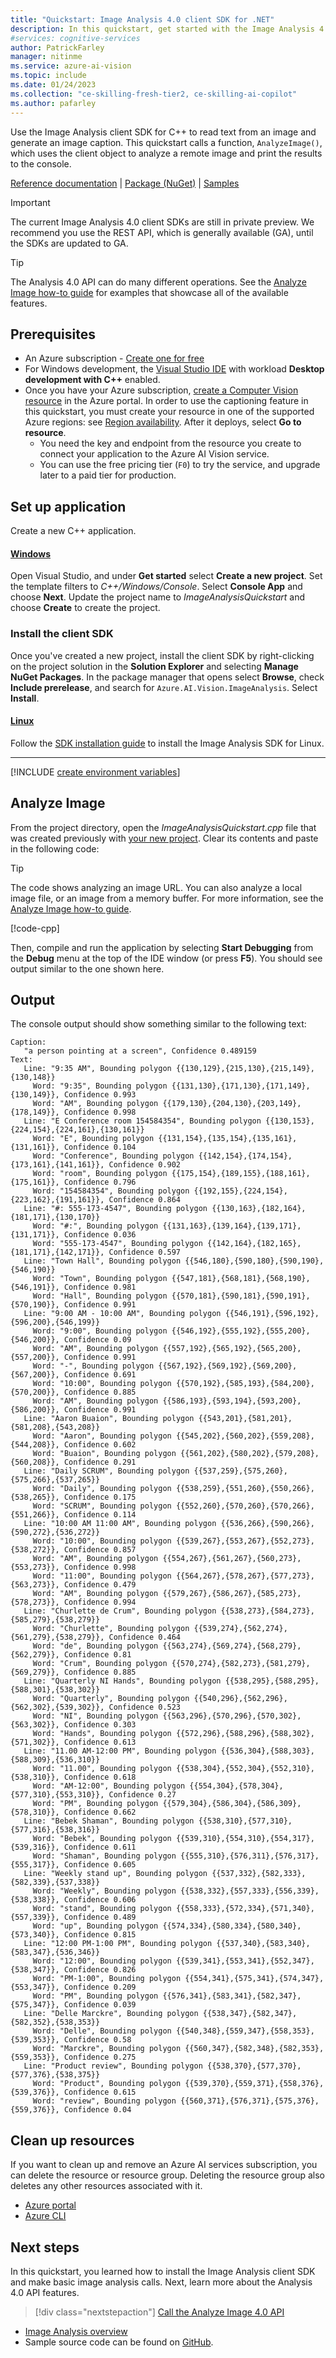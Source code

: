 ```yaml
---
title: "Quickstart: Image Analysis 4.0 client SDK for .NET"
description: In this quickstart, get started with the Image Analysis 4.0 client SDK for .NET.
#services: cognitive-services
author: PatrickFarley
manager: nitinme
ms.service: azure-ai-vision
ms.topic: include
ms.date: 01/24/2023
ms.collection: "ce-skilling-fresh-tier2, ce-skilling-ai-copilot"
ms.author: pafarley
---
```

 
<a name="HOLTop"></a>

Use the Image Analysis client SDK for C++ to read text from an image and generate an image caption. This quickstart calls a function, `AnalyzeImage()`, which uses the client object to analyze a remote image and print the results to the console.

[Reference documentation](/cpp/cognitive-services/vision) | [Package (NuGet)](https://www.nuget.org/packages/Azure.AI.Vision.ImageAnalysis) | [Samples](https://github.com/Azure-Samples/azure-ai-vision-sdk/tree/main/samples/cpp/image-analysis)

> [!IMPORTANT]
> The current Image Analysis 4.0 client SDKs are still in private preview. We recommend you use the REST API, which is generally available (GA), until the SDKs are updated to GA.

> [!TIP]
> The Analysis 4.0 API can do many different operations. See the [Analyze Image how-to guide](../../how-to/call-analyze-image-40.md) for examples that showcase all of the available features.

## Prerequisites

* An Azure subscription - [Create one for free](https://azure.microsoft.com/free/cognitive-services/)
* For Windows development, the [Visual Studio IDE](https://visualstudio.microsoft.com/vs/) with workload **Desktop development with C++** enabled.
* Once you have your Azure subscription, <a href="https://portal.azure.com/#create/Microsoft.CognitiveServicesComputerVision"  title="create a Computer Vision resource"  target="_blank">create a Computer Vision resource</a> in the Azure portal. In order to use the captioning feature in this quickstart, you must create your resource in one of the supported Azure regions: see [Region availability](./../../overview-image-analysis.md#region-availability). After it deploys, select **Go to resource**.
    * You need the key and endpoint from the resource you create to connect your application to the Azure AI Vision service. 
    * You can use the free pricing tier (`F0`) to try the service, and upgrade later to a paid tier for production.



## Set up application

Create a new C++ application.

#### [Windows](#tab/windows)

Open Visual Studio, and under **Get started** select **Create a new project**. Set the template filters to _C++/Windows/Console_. Select **Console App** and choose **Next**. Update the project name to _ImageAnalysisQuickstart_ and choose **Create** to create the project.

### Install the client SDK 

Once you've created a new project, install the client SDK by right-clicking on the project solution in the **Solution Explorer** and selecting **Manage NuGet Packages**. In the package manager that opens select **Browse**, check **Include prerelease**, and search for `Azure.AI.Vision.ImageAnalysis`. Select **Install**.

#### [Linux](#tab/linux)

Follow the [SDK installation guide](../../sdk/install-sdk.md?pivots=programming-language-csharp) to install the Image Analysis SDK for Linux.

---

[!INCLUDE [create environment variables](../environment-variables.md)]

## Analyze Image

From the project directory, open the _ImageAnalysisQuickstart.cpp_ file that was created previously with [your new project](#set-up-application). Clear its contents and paste in the following code:

> [!TIP]
> The code shows analyzing an image URL. You can also analyze a local image file, or an image from a memory buffer. For more information, see the [Analyze Image how-to guide](../../how-to/call-analyze-image-40.md).

[!code-cpp[](~/azure-ai-vision-sdk/docs/learn.microsoft.com/cpp/image-analysis/quick-start/quick-start.cpp?name=snippet_single)]


Then, compile and run the application by selecting **Start Debugging** from the **Debug** menu at the top of the IDE window (or press **F5**). You should see output similar to the one shown here.



## Output

The console output should show something similar to the following text:

```console
Caption:
   "a person pointing at a screen", Confidence 0.489159
Text:
   Line: "9:35 AM", Bounding polygon {{130,129},{215,130},{215,149},{130,148}}
     Word: "9:35", Bounding polygon {{131,130},{171,130},{171,149},{130,149}}, Confidence 0.993
     Word: "AM", Bounding polygon {{179,130},{204,130},{203,149},{178,149}}, Confidence 0.998
   Line: "E Conference room 154584354", Bounding polygon {{130,153},{224,154},{224,161},{130,161}}
     Word: "E", Bounding polygon {{131,154},{135,154},{135,161},{131,161}}, Confidence 0.104
     Word: "Conference", Bounding polygon {{142,154},{174,154},{173,161},{141,161}}, Confidence 0.902
     Word: "room", Bounding polygon {{175,154},{189,155},{188,161},{175,161}}, Confidence 0.796
     Word: "154584354", Bounding polygon {{192,155},{224,154},{223,162},{191,161}}, Confidence 0.864
   Line: "#: 555-173-4547", Bounding polygon {{130,163},{182,164},{181,171},{130,170}}
     Word: "#:", Bounding polygon {{131,163},{139,164},{139,171},{131,171}}, Confidence 0.036
     Word: "555-173-4547", Bounding polygon {{142,164},{182,165},{181,171},{142,171}}, Confidence 0.597
   Line: "Town Hall", Bounding polygon {{546,180},{590,180},{590,190},{546,190}}
     Word: "Town", Bounding polygon {{547,181},{568,181},{568,190},{546,191}}, Confidence 0.981
     Word: "Hall", Bounding polygon {{570,181},{590,181},{590,191},{570,190}}, Confidence 0.991
   Line: "9:00 AM - 10:00 AM", Bounding polygon {{546,191},{596,192},{596,200},{546,199}}
     Word: "9:00", Bounding polygon {{546,192},{555,192},{555,200},{546,200}}, Confidence 0.09
     Word: "AM", Bounding polygon {{557,192},{565,192},{565,200},{557,200}}, Confidence 0.991
     Word: "-", Bounding polygon {{567,192},{569,192},{569,200},{567,200}}, Confidence 0.691
     Word: "10:00", Bounding polygon {{570,192},{585,193},{584,200},{570,200}}, Confidence 0.885
     Word: "AM", Bounding polygon {{586,193},{593,194},{593,200},{586,200}}, Confidence 0.991
   Line: "Aaron Buaion", Bounding polygon {{543,201},{581,201},{581,208},{543,208}}
     Word: "Aaron", Bounding polygon {{545,202},{560,202},{559,208},{544,208}}, Confidence 0.602
     Word: "Buaion", Bounding polygon {{561,202},{580,202},{579,208},{560,208}}, Confidence 0.291
   Line: "Daily SCRUM", Bounding polygon {{537,259},{575,260},{575,266},{537,265}}
     Word: "Daily", Bounding polygon {{538,259},{551,260},{550,266},{538,265}}, Confidence 0.175
     Word: "SCRUM", Bounding polygon {{552,260},{570,260},{570,266},{551,266}}, Confidence 0.114
   Line: "10:00 AM 11:00 AM", Bounding polygon {{536,266},{590,266},{590,272},{536,272}}
     Word: "10:00", Bounding polygon {{539,267},{553,267},{552,273},{538,272}}, Confidence 0.857
     Word: "AM", Bounding polygon {{554,267},{561,267},{560,273},{553,273}}, Confidence 0.998
     Word: "11:00", Bounding polygon {{564,267},{578,267},{577,273},{563,273}}, Confidence 0.479
     Word: "AM", Bounding polygon {{579,267},{586,267},{585,273},{578,273}}, Confidence 0.994
   Line: "Churlette de Crum", Bounding polygon {{538,273},{584,273},{585,279},{538,279}}
     Word: "Churlette", Bounding polygon {{539,274},{562,274},{561,279},{538,279}}, Confidence 0.464
     Word: "de", Bounding polygon {{563,274},{569,274},{568,279},{562,279}}, Confidence 0.81
     Word: "Crum", Bounding polygon {{570,274},{582,273},{581,279},{569,279}}, Confidence 0.885
   Line: "Quarterly NI Hands", Bounding polygon {{538,295},{588,295},{588,301},{538,302}}
     Word: "Quarterly", Bounding polygon {{540,296},{562,296},{562,302},{539,302}}, Confidence 0.523
     Word: "NI", Bounding polygon {{563,296},{570,296},{570,302},{563,302}}, Confidence 0.303
     Word: "Hands", Bounding polygon {{572,296},{588,296},{588,302},{571,302}}, Confidence 0.613
   Line: "11.00 AM-12:00 PM", Bounding polygon {{536,304},{588,303},{588,309},{536,310}}
     Word: "11.00", Bounding polygon {{538,304},{552,304},{552,310},{538,310}}, Confidence 0.618
     Word: "AM-12:00", Bounding polygon {{554,304},{578,304},{577,310},{553,310}}, Confidence 0.27
     Word: "PM", Bounding polygon {{579,304},{586,304},{586,309},{578,310}}, Confidence 0.662
   Line: "Bebek Shaman", Bounding polygon {{538,310},{577,310},{577,316},{538,316}}
     Word: "Bebek", Bounding polygon {{539,310},{554,310},{554,317},{539,316}}, Confidence 0.611
     Word: "Shaman", Bounding polygon {{555,310},{576,311},{576,317},{555,317}}, Confidence 0.605
   Line: "Weekly stand up", Bounding polygon {{537,332},{582,333},{582,339},{537,338}}
     Word: "Weekly", Bounding polygon {{538,332},{557,333},{556,339},{538,338}}, Confidence 0.606
     Word: "stand", Bounding polygon {{558,333},{572,334},{571,340},{557,339}}, Confidence 0.489
     Word: "up", Bounding polygon {{574,334},{580,334},{580,340},{573,340}}, Confidence 0.815
   Line: "12:00 PM-1:00 PM", Bounding polygon {{537,340},{583,340},{583,347},{536,346}}
     Word: "12:00", Bounding polygon {{539,341},{553,341},{552,347},{538,347}}, Confidence 0.826
     Word: "PM-1:00", Bounding polygon {{554,341},{575,341},{574,347},{553,347}}, Confidence 0.209
     Word: "PM", Bounding polygon {{576,341},{583,341},{582,347},{575,347}}, Confidence 0.039
   Line: "Delle Marckre", Bounding polygon {{538,347},{582,347},{582,352},{538,353}}
     Word: "Delle", Bounding polygon {{540,348},{559,347},{558,353},{539,353}}, Confidence 0.58
     Word: "Marckre", Bounding polygon {{560,347},{582,348},{582,353},{559,353}}, Confidence 0.275
   Line: "Product review", Bounding polygon {{538,370},{577,370},{577,376},{538,375}}
     Word: "Product", Bounding polygon {{539,370},{559,371},{558,376},{539,376}}, Confidence 0.615
     Word: "review", Bounding polygon {{560,371},{576,371},{575,376},{559,376}}, Confidence 0.04
```

## Clean up resources

If you want to clean up and remove an Azure AI services subscription, you can delete the resource or resource group. Deleting the resource group also deletes any other resources associated with it.

* [Azure portal](../../../multi-service-resource.md?pivots=azportal#clean-up-resources)
* [Azure CLI](../../../multi-service-resource.md?pivots=azcli#clean-up-resources)

## Next steps

In this quickstart, you learned how to install the Image Analysis client SDK and make basic image analysis calls. Next, learn more about the Analysis 4.0 API features.


> [!div class="nextstepaction"]
>[Call the Analyze Image 4.0 API](../../how-to/call-analyze-image-40.md)

* [Image Analysis overview](../../overview-image-analysis.md)
* Sample source code can be found on [GitHub](https://github.com/Azure-Samples/azure-ai-vision-sdk).
